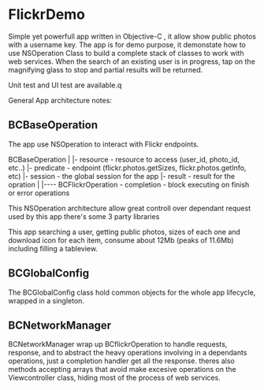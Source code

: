 # FlickrDemo

Simple yet powerfull app written in Objective-C , it allow show public photos with a username key. The app is for demo purpose, it demonstate how to use NSOperation Class to build a complete stack of classes to work with web services.
When the search of an existing user is in progress, tap on the magnifying glass to stop and partial results will be returned. 

Unit test and UI test are available.q

General App architecture notes:


BCBaseOperation
-
The app use NSOperation to interact with Flickr endpoints.

BCBaseOperation
  |
  |- resource   - resource to access (user_id, photo_id, etc..)
  |- predicate  - endpoint (flickr.photos.getSizes, flickr.photos.getInfo, etc)
  |- session    - the global session for the app
  |- result     - result for the opration
  |
  |---- BCFlickrOperation
            - completion - block executing on finish or error operations


This NSOperation architecture allow great controll over dependant request used by this app
there's some 3 party libraries 

This app searching a user, getting public photos, sizes of each one and download icon for each item, consume about 12Mb (peaks of 11.6Mb) including filling a tableview.


BCGlobalConfig
-
The BCGlobalConfig class hold common objects for the whole app lifecycle, wrapped in a singleton.




BCNetworkManager
-
BCNetworkManager wrap up BCflickrOperation to handle requests, response, and to abstract the heavy operations involving in a dependants operations, just a completion handler get all the response. theres also methods accepting arrays that avoid make excesive operations on the Viewcontroller class, hiding most of the process of web services.